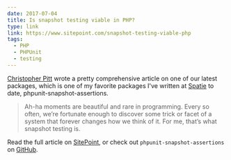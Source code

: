 ```yaml
---
date: 2017-07-04
title: Is snapshot testing viable in PHP?
type: link
link: https://www.sitepoint.com/snapshot-testing-viable-php
tags:
  - PHP
  - PHPUnit
  - testing
---
```


[Christopher Pitt](https://twitter.com/assertchris) wrote a pretty comprehensive article on one of our latest packages, which is one of my favorite packages I've written at [Spatie](https://spatie.be) to date, phpunit-snapshot-assertions.

> Ah-ha moments are beautiful and rare in programming. Every so often, we’re fortunate enough to discover some trick or facet of a system that forever changes how we think of it. For me, that’s what snapshot testing is.

Read the full article on [SitePoint](https://www.sitepoint.com/snapshot-testing-viable-php/), or check out `phpunit-snapshot-assertions` on [GitHub](https://github.com/spatie/phpunit-snapshot-assertions).
